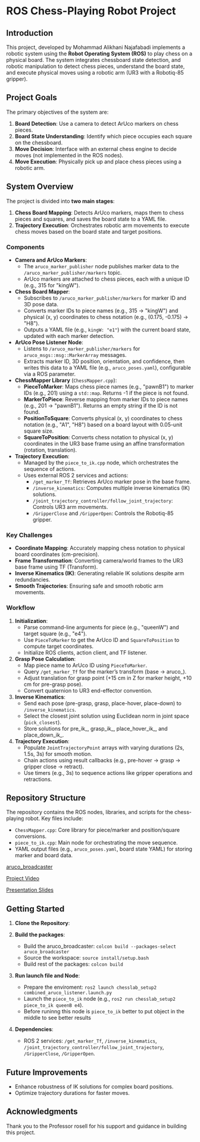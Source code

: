 # ROS Chess-Playing Robot Project

## Introduction
This project, developed by Mohammad Alikhani Najafabadi implements a robotic system using the **Robot Operating System (ROS)** to play chess on a physical board. The system integrates chessboard state detection, and robotic manipulation to detect chess pieces, understand the board state, and execute physical moves using a robotic arm (UR3 with a Robotiq-85 gripper).

## Project Goals
The primary objectives of the system are:
1. **Board Detection**: Use a camera to detect ArUco markers on chess pieces.
2. **Board State Understanding**: Identify which piece occupies each square on the chessboard.
3. **Move Decision**: Interface with an external chess engine to decide moves (not implemented in the ROS nodes).
4. **Move Execution**: Physically pick up and place chess pieces using a robotic arm.

## System Overview
The project is divided into **two main stages**:
1. **Chess Board Mapping**: Detects ArUco markers, maps them to chess pieces and squares, and saves the board state to a YAML file.
2. **Trajectory Execution**: Orchestrates robotic arm movements to execute chess moves based on the board state and target positions.

### Components
- **Camera and ArUco Markers**:
  - The `aruco_marker_publisher` node publishes marker data to the `/aruco_marker_publisher/markers` topic.
  - ArUco markers are attached to chess pieces, each with a unique ID (e.g., 315 for "kingW").
- **Chess Board Mapper**:
  - Subscribes to `/aruco_marker_publisher/markers` for marker ID and 3D pose data.
  - Converts marker IDs to piece names (e.g., 315 → "kingW") and physical (x, y) coordinates to chess notation (e.g., (0.175, -0.175) → "H8").
  - Outputs a YAML file (e.g., `kingW: "e1"`) with the current board state, updated with each marker detection.
- **ArUco Pose Listener Node**:
  - Listens to `/aruco_marker_publisher/markers` for `aruco_msgs::msg::MarkerArray` messages.
  - Extracts marker ID, 3D position, orientation, and confidence, then writes this data to a YAML file (e.g., `aruco_poses.yaml`), configurable via a ROS parameter.
- **ChessMapper Library** (`ChessMapper.cpp`):
  - **PieceToMarker**: Maps chess piece names (e.g., "pawnB1") to marker IDs (e.g., 201) using a `std::map`. Returns -1 if the piece is not found.
  - **MarkerToPiece**: Reverse mapping from marker IDs to piece names (e.g., 201 → "pawnB1"). Returns an empty string if the ID is not found.
  - **PositionToSquare**: Converts physical (x, y) coordinates to chess notation (e.g., "A1", "H8") based on a board layout with 0.05-unit square size.
  - **SquareToPosition**: Converts chess notation to physical (x, y) coordinates in the UR3 base frame using an affine transformation (rotation, translation).
- **Trajectory Execution**:
  - Managed by the `piece_to_ik.cpp` node, which orchestrates the sequence of actions.
  - Uses external ROS 2 services and actions:
    - `/get_marker_Tf`: Retrieves ArUco marker pose in the base frame.
    - `/inverse_kinematics`: Computes multiple inverse kinematics (IK) solutions.
    - `/joint_trajectory_controller/follow_joint_trajectory`: Controls UR3 arm movements.
    - `/GripperClose` and `/GripperOpen`: Controls the Robotiq-85 gripper.

### Key Challenges
- **Coordinate Mapping**: Accurately mapping chess notation to physical board coordinates (cm-precision).
- **Frame Transformation**: Converting camera/world frames to the UR3 base frame using TF (Transform).
- **Inverse Kinematics (IK)**: Generating reliable IK solutions despite arm redundancies.
- **Smooth Trajectories**: Ensuring safe and smooth robotic arm movements.

### Workflow
1. **Initialization**:
   - Parse command-line arguments for piece (e.g., "queenW") and target square (e.g., "e4").
   - Use `PieceToMarker` to get the ArUco ID and `SquareToPosition` to compute target coordinates.
   - Initialize ROS clients, action client, and TF listener.
2. **Grasp Pose Calculation**:
   - Map piece name to ArUco ID using `PieceToMarker`.
   - Query `/get_marker_Tf` for the marker’s transform (base → aruco_<id>).
   - Adjust translation for grasp point (+15 cm in Z for marker height, +10 cm for pre-grasp pose).
   - Convert quaternion to UR3 end-effector convention.
3. **Inverse Kinematics**:
   - Send each pose (pre-grasp, grasp, place-hover, place-down) to `/inverse_kinematics`.
   - Select the closest joint solution using Euclidean norm in joint space (`pick_closest`).
   - Store solutions for pre_ik_, grasp_ik_, place_hover_ik_, and place_down_ik_.
4. **Trajectory Execution**:
   - Populate `JointTrajectoryPoint` arrays with varying durations (2s, 1.5s, 3s) for smooth motion.
   - Chain actions using result callbacks (e.g., pre-hover → grasp → gripper close → retract).
   - Use timers (e.g., 3s) to sequence actions like gripper operations and retractions.

## Repository Structure
The repository contains the ROS nodes, libraries, and scripts for the chess-playing robot. Key files include:
- `ChessMapper.cpp`: Core library for piece/marker and position/square conversions.
- `piece_to_ik.cpp`: Main node for orchestrating the move sequence.
- YAML output files (e.g., `aruco_poses.yaml`, board state YAML) for storing marker and board data.


[aruco_broadcaster](https://drive.google.com/file/d/1537hm3XQs6YSUC_E06nzRHWWZKO6eu-X/view?usp=sharing)

[Project Video](https://drive.google.com/file/d/1cb08yu_hgBxhSI6n_dHF99slnW_3weM7/view?usp=sharing)

[Presentation Slides](https://drive.google.com/file/d/1WSWgCSHS3WsIzgwHeuwGZK6BWWuKif3o/view?usp=sharing)


## Getting Started
1. **Clone the Repository**:

2. **Build the packages**:
   - Build the aruco_broadcaster: `colcon build --packages-select aruco_broadcaster`
   - Source the workspace: `source install/setup.bash`
   - Build rest of the packages: `colcon build`  
  
3. **Run launch file and Node**:
   - Prepare the enviroment: `ros2 launch chesslab_setup2 combined_aruco_listener.launch.py` 
   - Launch the `piece_to_ik` node (e.g., `ros2 run chesslab_setup2 piece_to_ik queenB e4`).
   - Before runinng this node is `piece_to_ik` better to put object in the middle to see better results
4. **Dependencies**:
   - ROS 2 services: `/get_marker_Tf`, `/inverse_kinematics`, `/joint_trajectory_controller/follow_joint_trajectory`, `/GripperClose`, `/GripperOpen`.


## Future Improvements
- Enhance robustness of IK solutions for complex board positions.
- Optimize trajectory durations for faster moves.


## Acknowledgments
Thank you to the Professor rosell for his support and guidance in building this project.
